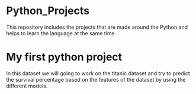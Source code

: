 # Python_Projects
This repository includes the projects that are made around the Python and helps to learn the language at the same time.
# My first python project
In this dataset we will going to work on the titanic dataset and try to predict the survival percentage based on the features of the dataset by using the different models.
